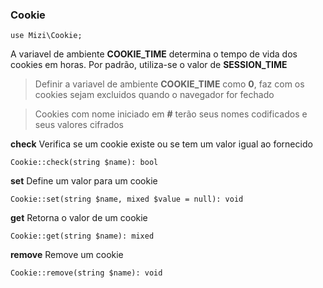 ### Cookie

    use Mizi\Cookie;

A variavel de ambiente **COOKIE_TIME** determina o tempo de vida dos cookies em horas. Por padrão, utiliza-se o valor de **SESSION_TIME**

> Definir a variavel de ambiente **COOKIE_TIME** como **0**, faz com os cookies sejam excluidos quando o navegador for fechado

> Cookies com nome iniciado em **#** terão seus nomes codificados e seus valores cifrados

**check**
Verifica se um cookie existe ou se tem um valor igual ao fornecido

    Cookie::check(string $name): bool

**set**
Define um valor para um cookie

    Cookie::set(string $name, mixed $value = null): void

**get**
Retorna o valor de um cookie

    Cookie::get(string $name): mixed

**remove**
Remove um cookie

    Cookie::remove(string $name): void

